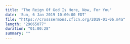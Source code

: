 ```yaml
---
title: "The Reign Of God Is Here, Now, For You"
date: 'Sun, 6 Jan 2019 10:00:00 EDT'
file: "https://crosssermons.cflcn.org/2019-01-06.m4a"
length: "29065077"
duration: "01:00:28"
summary: ""
---
```

